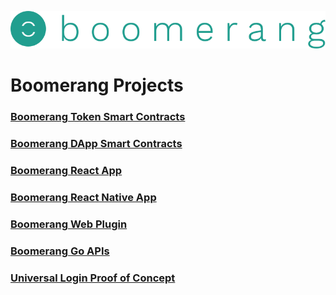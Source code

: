 ![alt text](https://github.com/BoomerangProject/boomerang-wiki/blob/master/images/logo.png "Boomerang Logo")
# Boomerang Projects

### [Boomerang Token Smart Contracts](https://github.com/BoomerangProject/boomerang/tree/master/packages/boomerang-token-contracts)

### [Boomerang DApp Smart Contracts](https://github.com/BoomerangProject/boomerang/tree/master/packages/boomerang-contracts)

### [Boomerang React App](https://github.com/BoomerangProject/boomerang/tree/master/packages/dapp)

### [Boomerang React Native App](https://github.com/BoomerangProject/boomerang/tree/master/packages/mobiledapp)

### [Boomerang Web Plugin](https://github.com/BoomerangProject/boomerang/tree/master/packages/web-plugin)

### [Boomerang Go APIs](https://github.com/BoomerangProject/boomerang-api)

### [Universal Login Proof of Concept](https://github.com/BoomerangProject/boomerang-universal-login)
